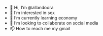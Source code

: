 - 👋 Hi, I’m @allandoora
- 👀 I’m interested in sex
- 🌱 I’m currently learning economy
- 💞️ I’m looking to collaborate on social media
- 📫 How to reach me my gmail

<!---
allandoora/allandoora is a ✨ special ✨ repository because its `README.md` (this file) appears on your GitHub profile.
You can click the Preview link to take a look at your changes.
--->
